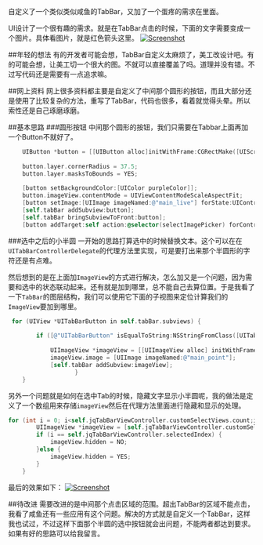 自定义了一个类似类似咸鱼的TabBar，又加了一个蛋疼的需求在里面。

UI设计了一个很有趣的需求。就是在TabBar点击的时候，下面的文字需要变成一个图片。具体看图片，就是红色箭头这里。
[![Screenshot](https://github.com/joyseedog/JQCustomTabbar/blob/master/tab.png)](https://github.com/joyseedog/JQCustomTabbar/blob/master)

##年轻的想法
有的开发者可能会想，TabBar自定义太麻烦了，美工改设计吧。有的可能会想，让美工切一个很大的图。不就可以直接覆盖了吗。道理并没有错。不过写代码还是需要有一点追求嘛。

##网上资料
网上很多资料都主要是自定义了中间那个圆形的按钮，而且大部分还是使用了比较复杂的方法，重写了TabBar，代码也很多，看着就觉得头晕。所以索性还是自己琢磨琢磨。

##基本思路
###圆形按钮
中间那个圆形的按钮，我们只需要在Tabbar上面再加一个Button不就好了。

``` Objective-C
    UIButton *button = [[UIButton alloc]initWithFrame:CGRectMake([UIScreen mainScreen].bounds.size.width/2-37.5 , -15, 75, 75)];
    
    button.layer.cornerRadius = 37.5;
    button.layer.masksToBounds = YES;
    
    [button setBackgroundColor:[UIColor purpleColor]];
    button.imageView.contentMode = UIViewContentModeScaleAspectFit;
    [button setImage:[UIImage imageNamed:@"main_live"] forState:UIControlStateNormal];
    [self.tabBar addSubview:button];
    [self.tabBar bringSubviewToFront:button];
    [button addTarget:self action:@selector(selectImagePicker) forControlEvents:UIControlEventTouchUpInside];
```

###选中之后的小半圆
一开始的思路打算选中的时候替换文本。这个可以在在`UITabBarControllerDelegate`的代理方法里实现，可是要打出来那个半圆形的字符还是有点难。

然后想到的是在上面加`ImageView`的方式进行解决，怎么加又是一个问题，因为需要和选中的状态联动起来。还有就是加到哪里，总不能自己去算位置。于是我看了一下`TabBar`的图层结构，我们可以使用它下面的子视图来定位计算我们的`ImageView`要加到哪里。

``` Objective-C
 for (UIView *UITabBarButton in self.tabBar.subviews) {
     
        if ([@"UITabBarButton" isEqualToString:NSStringFromClass([UITabBarButton class])]) {
          
            UIImageView *imageView = [[UIImageView alloc] initWithFrame:CGRectMake(UITabBarButton.frame.origin.x+UITabBarButton.frame.size.width/2-5, UITabBarButton.frame.origin.y+UITabBarButton.frame.size.height-5, 10, 5)];
            imageView.image = [UIImage imageNamed:@"main_point"];
            [self.tabBar addSubview:imageView];
                   }
    }
```

另外一个问题就是如何在选中Tab的时候，隐藏文字显示小半圆呢，我的做法是定义了一个数组用来存储`imageView`然后在代理方法里面进行隐藏和显示的处理。

``` Objective-C
for (int i = 0; i<self.jqTabBarViewController.customSelectViews.count;i++) {
        UIImageView *imageView = [self.jqTabBarViewController.customSelectViews objectAtIndex:i];
        if (i == self.jqTabBarViewController.selectedIndex) {
            imageView.hidden = NO;
        }else {
            imageView.hidden = YES;
        }
    }
```
最后的效果如下：
[![Screenshot](https://github.com/joyseedog/JQCustomTabbar/blob/master/jqtabbar_gif.gif)](https://github.com/joyseedog/JQCustomTabbar/blob/master)

##待改进
需要改进的是中间那个点击区域的范围。超出TabBar的区域不能点击，我看了咸鱼还有一些应用有这个问题。解决的方式就是自定义一个TabBar，这样我也试过，不过这样下面那个半圆的选中按钮就会出问题，不能两者都达到要求。如果有好的思路可以给我留言。






